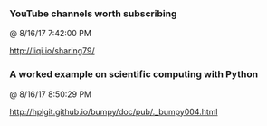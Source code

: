 ﻿

### YouTube channels worth subscribing
@ 8/16/17 7:42:00 PM

http://liqi.io/sharing79/



### A worked example on scientific computing with Python
@ 8/16/17 8:50:29 PM

http://hplgit.github.io/bumpy/doc/pub/._bumpy004.html

